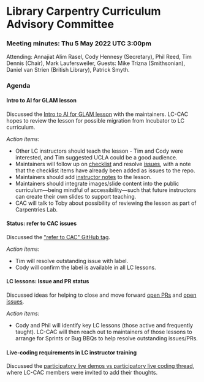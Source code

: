 # Library Carpentry Curriculum Advisory Committee 
### Meeting minutes: Thu 5 May 2022 UTC 3:00pm
Attending: Annajiat Alim Rasel, Cody Hennesy (Secretary), Phil Reed, Tim Dennis (Chair), Mark Laufersweiler, Guests: Mike Trizna (Smithsonian), Daniel van Strien (British Library), Patrick Smyth.


### Agenda

#### Intro to AI for GLAM lesson
Discussed the [Intro to AI for GLAM lesson](https://carpentries-incubator.github.io/machine-learning-librarians-archivists/) with the maintainers. LC-CAC hopes to review the lesson for possible migration from Incubator to LC curriculum. 

*Action items*:

* Other LC instructors should teach the lesson - Tim and Cody were interested, and Tim suggested UCLA could be a good audience.
* Maintainers will follow up on [checklist](https://docs.carpentries.org/topic_folders/lesson_development/lesson_release.html) and resolve [issues](https://github.com/carpentries-incubator/machine-learning-librarians-archivists/issues), with a note that the checklist items have already been added as issues to the repo. 
* Maintainers should add [instructor notes](https://carpentries-incubator.github.io/machine-learning-librarians-archivists/guide/index.html) to the lesson. 
* Maintainers should integrate images/slide content into the public curriculum—being mindful of accessibility—such that future instructors can create their own slides to support teaching.
* CAC will talk to Toby about possibility of reviewing the lesson as part of Carpentries Lab.


#### Status: refer to CAC issues
Discussed the ["refer to CAC" GitHub tag](https://github.com/search?q=user%3ALibraryCarpentry+label%3A%22status%3Arefer+to+cac%22&type=Issues&ref=advsearch&l=&l=). 

*Action items:*

* Tim will resolve outstanding issue with label.
* Cody will confirm the label is available in all LC lessons.

#### LC lessons: Issue and PR status
Discussed ideas for helping to close and move forward [open PRs](https://github.com/pulls?user=LibraryCarpentry)
and [open issues](https://github.com/issues?user=LibraryCarpentry).

*Action items:*

* Cody and Phil will identify key LC lessons (those active and frequently taught). LC-CAC will then reach out to maintainers of those lessons to arrange for Sprints or Bug BBQs to help resolve outstanding issues/PRs.


#### Live-coding requirements in LC instructor training
Discussed the [participatory live demos vs participatory live coding thread](https://github.com/carpentries/instructor-training/issues/1363), where LC-CAC members were invited to add their thoughts. 



